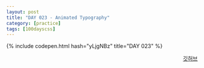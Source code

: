 ```yaml
---
layout: post
title: "DAY 023 - Animated Typography"
category: [practice]
tags: [100dayscss]
---
```


{% include codepen.html hash="yLjgNBz" title="DAY 023" %}

<p align="right">
  <a href="https://github.com/mnmn092631/100daysCSS/tree/main/DAY%20023%20-%20Animated%20Typography" title="깃허브">깃허브</a>
</p>
